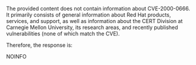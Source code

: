The provided content does not contain information about CVE-2000-0666. It primarily consists of general information about Red Hat products, services, and support, as well as information about the CERT Division at Carnegie Mellon University, its research areas, and recently published vulnerabilities (none of which match the CVE).

Therefore, the response is:

NOINFO
